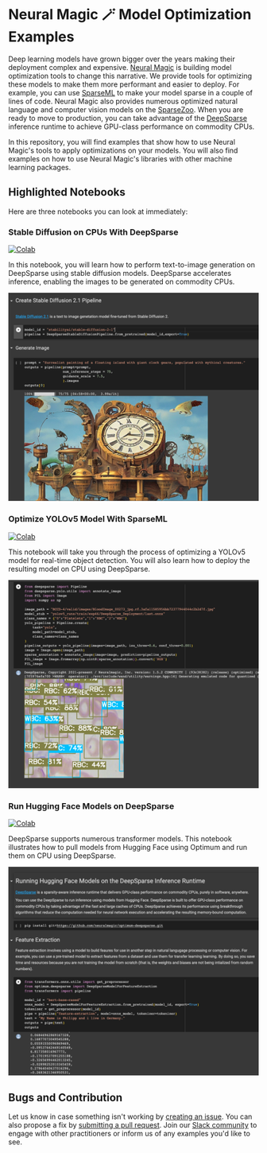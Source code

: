 # Neural Magic 🪄 Model Optimization Examples 

Deep learning models have grown bigger over the years making their deployment complex and expensive. [Neural Magic](https://github.com/neuralmagic) 
is building model optimization tools to change this narrative.  We provide tools for optimizing these models to make them more 
performant and easier to deploy. For example, you can use [SparseML](https://github.com/neuralmagic/sparseml) to
make your model sparse in a couple of lines of code. Neural Magic also provides numerous optimized natural language and computer  vision models on the
[SparseZoo](https://sparsezoo.neuralmagic.com/). When you are ready to move to production, you can take advantage of the [DeepSparse](https://github.com/neuralmagic/deepsparse) 
inference runtime to achieve GPU-class performance on commodity CPUs. 

In this repository, you will find examples that show how to use Neural Magic's tools to apply optimizations on your models.
You will also find examples on how to use Neural Magic's libraries with other machine learning packages. 

## Highlighted Notebooks 
Here are three notebooks you can look at immediately: 

### Stable Diffusion on CPUs With DeepSparse
[![Colab](https://colab.research.google.com/assets/colab-badge.svg)](https://colab.research.google.com/github/neuralmagic/notebooks/blob/main/notebooks/deepsparse-stable-diffusion/notebook.ipynb)

In this notebook, you will learn how to perform text-to-image generation on DeepSparse using stable diffusion models. 
DeepSparse accelerates inference, enabling the images to be generated on commodity CPUs. 

![Stable diffusion notebook](images/stable.png)

### Optimize YOLOv5 Model With SparseML
[![Colab](https://colab.research.google.com/assets/colab-badge.svg)](https://colab.research.google.com/github/neuralmagic/examples/blob/main/notebooks/yolov5-custom-data/yolov5_custom_data.ipynb)

This notebook will take you through the process of optimizing a YOLOv5 model for real-time object detection. You will also 
learn how to deploy the resulting model on CPU using DeepSparse. 

![YOLOv5 notebook](images/yolov5.png)
### Run Hugging Face Models on DeepSparse
[![Colab](https://colab.research.google.com/assets/colab-badge.svg)](https://colab.research.google.com/github/neuralmagic/notebooks/blob/main/notebooks/optimum-deepsparse/optimum-deepsparse.ipynb)

DeepSparse supports numerous transformer models. This notebook illustrates how to pull models from Hugging Face using 
Optimum and run them on CPU using DeepSparse. 

![Optimum notebook](images/optimum.png)

## Bugs and Contribution 
Let us know in case something isn't working by [creating an issue](https://github.com/neuralmagic/examples/issues). You 
can also propose a fix by [submitting a pull request](https://github.com/neuralmagic/examples/pulls). Join our 
[Slack community](https://neuralmagic.com/community/) to 
engage with other practitioners or inform us of any examples you'd like to see. 
